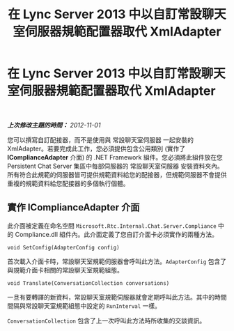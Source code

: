 ﻿---
title: 在 Lync Server 2013 中以自訂常設聊天室伺服器規範配置器取代 XmlAdapter
TOCTitle: 在 Lync Server 2013 中以自訂常設聊天室伺服器規範配置器取代 XmlAdapter
ms:assetid: 2cb70db2-663f-40a6-abcf-89ea7d4a8b65
ms:mtpsurl: https://technet.microsoft.com/zh-tw/library/JJ680106(v=OCS.15)
ms:contentKeyID: 49889997
ms.date: 08/10/2015
mtps_version: v=OCS.15
ms.translationtype: HT
---

# 在 Lync Server 2013 中以自訂常設聊天室伺服器規範配置器取代 XmlAdapter

 

_**上次修改主題的時間：** 2012-11-01_

您可以撰寫自訂配接器，而不是使用與 常設聊天室伺服器 一起安裝的 XmlAdapter。若要完成此工作，您必須提供包含公用類別 (實作了 **IComplianceAdapter** 介面) 的 .NET Framework 組件。您必須將此組件放在您 Persistent Chat Server 集區中每部伺服器的 常設聊天室伺服器 安裝資料夾內。所有符合此規範的伺服器皆可提供規範資料給您的配接器，但規範伺服器不會提供重複的規範資料給您配接器的多個執行個體。

## 實作 IComplianceAdapter 介面

此介面被定義在命名空間 `Microsoft.Rtc.Internal.Chat.Server.Compliance` 中的 Compliance.dll 組件內。此介面定義了您自訂介面卡必須實作的兩種方法。

    void SetConfig(AdapterConfig config)

首次載入介面卡時，常設聊天室規範伺服器會呼叫此方法。`AdapterConfig` 包含了與規範介面卡相關的常設聊天室規範組態。

    void Translate(ConversationCollection conversations)

一旦有要轉譯的新資料，常設聊天室規範伺服器就會定期呼叫此方法。其中的時間間隔與常設聊天室規範組態中設定的 `RunInterval` 一樣。

`ConversationCollection` 包含了上一次呼叫此方法時所收集的交談資訊。

